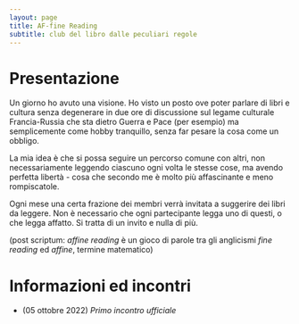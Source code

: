 ```yaml
---
layout: page
title: AF-fine Reading
subtitle: club del libro dalle peculiari regole
---
```


# Presentazione
Un giorno ho avuto una visione. Ho visto un posto ove poter parlare di libri e cultura senza degenerare in due ore di discussione sul legame culturale Francia-Russia che sta dietro Guerra e Pace (per esempio) ma semplicemente come hobby tranquillo, senza far pesare la cosa come un obbligo.

La mia idea è che si possa seguire un percorso comune con altri, non necessariamente leggendo ciascuno ogni volta le stesse cose, ma avendo perfetta libertà - cosa che secondo me è molto più affascinante e meno rompiscatole.

Ogni mese una certa frazione dei membri verrà invitata a suggerire dei libri da leggere. Non è necessario che ogni partecipante legga uno di questi, o che legga affatto. Si tratta di un invito e nulla di più.

(post scriptum: *affine reading* è un gioco di parole tra gli anglicismi *fine reading* ed *affine*, termine matematico)

# Informazioni ed incontri

- (05 ottobre 2022) *Primo incontro ufficiale*
